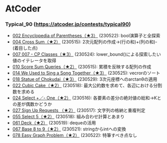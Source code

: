 # AtCoder

### Typical_90 (https://atcoder.jp/contests/typical90)
- [002  Encyclopedia of Parentheses（★3）](https://atcoder.jp/contests/typical90/tasks/typical90_b) (230522): bool演算子と全探索
- [004 Cross Sum（★2）](https://atcoder.jp/contests/typical90/tasks/typical90_d) (230515): 2次元配列の作成→(行の和)+(列の和)-(着目した点)
- [007  007 - CP Classes（★3）](https://atcoder.jp/contests/typical90/tasks/typical90_g) (230524): lower_bound()による探索したい値のイテレータを取得
- [010 Score Sum Queries（★2）](https://atcoder.jp/contests/typical90/tasks/typical90_j) (230515): 累積を反映する配列の作成
- [014 We Used to Sing a Song Together（★3）](https://atcoder.jp/contests/typical90/tasks/typical90_n) (230525): vecrorのソート
- [018 Statue of Chokudai（★3）](https://atcoder.jp/contests/typical90/tasks/typical90_n) (230529): 3次元座標へのarctanθの適用
- [022 Cubic Cake（★2）](https://atcoder.jp/contests/typical90/tasks/typical90_v) (230518): 最大公約数を求めて、各辺における分割数を求める
- [024 Select +／- One（★2）](https://atcoder.jp/contests/typical90/tasks/typical90_x) (230516): 各要素の差分の絶対値の総和→Kとの差が偶数かどうか
- [027 Sign Up Requests （★2）](https://atcoder.jp/contests/typical90/tasks/typical90_aa) (230517): 文字列の格納と重複判定
- [055 Select 5（★2）](https://atcoder.jp/contests/typical90/tasks/typical90_bc) (230518): 組み合わせ計算とあまり
- [061 Deck（★2）](https://atcoder.jp/contests/typical90/tasks/typical90_bi) (230519): dequeの活用
- [067 Base 8 to 9（★2）](https://atcoder.jp/contests/typical90/tasks/typical90_bo) (230521): stringからintへの変換
- [078 Easy Graph Problem（★2）](https://atcoder.jp/contests/typical90/tasks/typical90_bz) (230522): 特筆すべき点なし